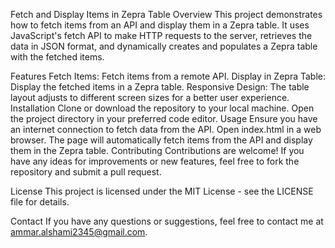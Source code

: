 Fetch and Display Items in Zepra Table
Overview
This project demonstrates how to fetch items from an API and display them in a Zepra table. It uses JavaScript's fetch API to make HTTP requests to the server, retrieves the data in JSON format, and dynamically creates and populates a Zepra table with the fetched items.

Features
Fetch Items: Fetch items from a remote API.
Display in Zepra Table: Display the fetched items in a Zepra table.
Responsive Design: The table layout adjusts to different screen sizes for a better user experience.
Installation
Clone or download the repository to your local machine.
Open the project directory in your preferred code editor.
Usage
Ensure you have an internet connection to fetch data from the API.
Open index.html in a web browser.
The page will automatically fetch items from the API and display them in the Zepra table.
Contributing
Contributions are welcome! If you have any ideas for improvements or new features, feel free to fork the repository and submit a pull request.

License
This project is licensed under the MIT License - see the LICENSE file for details.

Contact
If you have any questions or suggestions, feel free to contact me at ammar.alshami2345@gmail.com.
